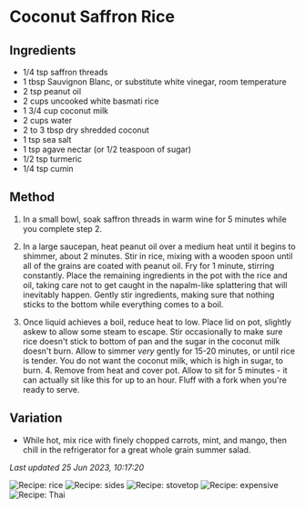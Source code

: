 # Coconut Saffron Rice

## Ingredients

- 1/4 tsp saffron threads
- 1 tbsp Sauvignon Blanc, or substitute white vinegar, room temperature 
- 2 tsp peanut oil
- 2 cups uncooked white basmati rice
- 1 3/4 cup coconut milk
- 2 cups water
- 2 to 3 tbsp dry shredded coconut
- 1 tsp sea salt
- 1 tsp agave nectar (or 1/2 teaspoon of sugar)
- 1/2 tsp turmeric
- 1/4 tsp cumin

## Method

1. In a small bowl, soak saffron threads in warm wine for 5 minutes while you complete step 2.

2. In a large saucepan, heat peanut oil over a medium heat until it begins to shimmer, about 2 minutes. Stir in rice, mixing with a wooden spoon until all of the grains are coated with peanut oil. Fry for 1 minute, stirring constantly. Place the remaining ingredients in the pot with the rice and oil, taking care not to get caught in the napalm-like splattering that will inevitably happen. Gently stir ingredients, making sure that nothing sticks to the bottom while everything comes to a boil.

3. Once liquid achieves a boil, reduce heat to low. Place lid on pot, slightly askew to allow some steam to escape. Stir occasionally to make sure rice doesn't stick to bottom of pan and the sugar in the coconut milk doesn't burn. Allow to simmer *very* gently for 15-20 minutes, or until rice is tender. You do not want the coconut milk, which is high in sugar, to burn. 4. Remove from heat and cover pot. Allow to sit for 5 minutes - it can actually sit like this for up to an hour. Fluff with a fork when you're ready to serve.

## Variation

- While hot, mix rice with finely chopped carrots, mint, and mango, then chill in the refrigerator for a great whole grain summer salad.

*Last updated 25 Jun 2023, 10:17:20*

![Recipe: rice](https://img.shields.io/badge/tag-rice-blue.svg) ![Recipe: sides](https://img.shields.io/badge/tag-sides-blue.svg) ![Recipe: stovetop](https://img.shields.io/badge/tag-stovetop-blue.svg) ![Recipe: expensive](https://img.shields.io/badge/tag-expensive-blue.svg) ![Recipe: Thai](https://img.shields.io/badge/tag-Thai-blue.svg)
